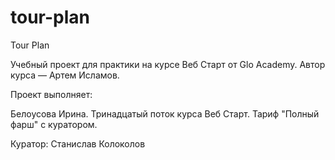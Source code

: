 # tour-plan

Tour Plan

Учебный проект для практики на курсе Веб Старт от Glo Academy. Автор курса — Артем Исламов.

Проект выполняет:

Белоусова Ирина. Тринадцатый поток курса Веб Старт. Тариф "Полный фарш" с куратором.

Куратор:
Станислав Колоколов
